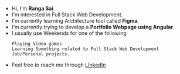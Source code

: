 
 -  Hi, I’m **Ranga Sai**.
 -  I’m interested in Full Stack Web Development.
 -  I’m currently learning Architecture tool called **Figma**.
 -  I’m currently trying to develop a **Portfolio Webpage using Angular**.
 -  I usually use Weekends for one of the following
     ``` 
     Playing Video games
     Learning Something related to Full Stack Web Development
     Job/Personal projects.
     ```
 -  Feel free to reach me through [LInkedIn](https://www.linkedin.com/in/sri-ranga-sai-pusuluri-35a74818b/)

<!---
RangaSai43/RangaSai43 is a ✨ special ✨ repository because its `README.md` (this file) appears on your GitHub profile.
You can click the Preview link to take a look at your changes.
--->

